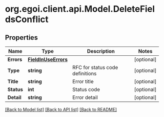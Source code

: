 
# org.egoi.client.api.Model.DeleteFieldsConflict

## Properties

Name | Type | Description | Notes
------------ | ------------- | ------------- | -------------
**Errors** | [**FieldInUseErrors**](FieldInUseErrors.md) |  | [optional] 
**Type** | **string** | RFC for status code definitions | [optional] 
**Title** | **string** | Error title | [optional] 
**Status** | **int** | Status code | [optional] 
**Detail** | **string** | Error detail | [optional] 

[[Back to Model list]](../README.md#documentation-for-models)
[[Back to API list]](../README.md#documentation-for-api-endpoints)
[[Back to README]](../README.md)

